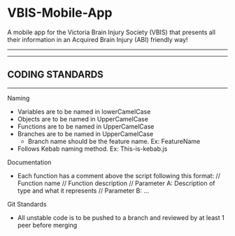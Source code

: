 # VBIS-Mobile-App
A mobile app for the Victoria Brain Injury Society (VBIS) that presents all their information in an Acquired Brain Injury (ABI) friendly way!


------------------------------------------------------------------------------------------------------------------
------------------------------------------------------------------------------------------------------------------
CODING STANDARDS
------------------------------------------------------------------------------------------------------------------
------------------------------------------------------------------------------------------------------------------


Naming
- Variables are to be named in lowerCamelCase
- Objects are to be named in UpperCamelCase
- Functions are to be named in UpperCamelCase
- Branches are to be named in UpperCamelCase
  - Branch name should be the feature name. Ex: FeatureName
- Follows Kebab naming method. Ex: This-is-kebab.js


Documentation
- Each function has a comment above the script following this format:
    // Function name
    // Function description
    // Parameter A: Description of type and what it represents
    // Parameter B: ...

Git Standards
- All unstable code is to be pushed to a branch and reviewed by at least 1 peer before merging
